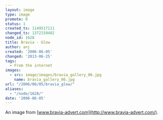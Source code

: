 ```yaml
---
layout: image
type: image
promote: 0
status: 1
created_ts: 1149517111
changed_ts: 1372159482
node_id: 1628
title: Bravia - Glow
author: anj
created: '2006-06-05'
changed: '2013-06-25'
tags:
  - From the internet
images:
  - src: image/images/bravia_gallery_06.jpg
    name: bravia_gallery_06.jpg
url: "/2006/06/05/bravia_glow/"
aliases:
  - "/node/1628/"
date: '2006-06-05'
---
```

An image from [www.bravia-advert.com](http://www.bravia-advert.com/).
